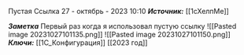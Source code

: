 
Пустая Ссылка
 27 - октябрь - 2023  10:10 
***Источник:*** [[1сХелпМе]]

***Заметка*** 
Первый раз когда я использовал пустую ссылку
![[Pasted image 20231027101135.png]]
![[Pasted image 20231027101150.png]]
***Ключи:*** [[1С_Конфигурация]]  [[2023 год]]
